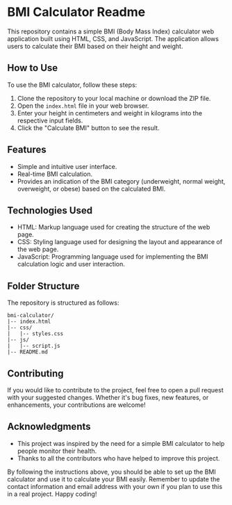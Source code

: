 # BMI Calculator Readme

This repository contains a simple BMI (Body Mass Index) calculator web application built using HTML, CSS, and JavaScript. The application allows users to calculate their BMI based on their height and weight.

## How to Use

To use the BMI calculator, follow these steps:

1. Clone the repository to your local machine or download the ZIP file.
2. Open the `index.html` file in your web browser.
3. Enter your height in centimeters and weight in kilograms into the respective input fields.
4. Click the "Calculate BMI" button to see the result.

## Features

- Simple and intuitive user interface.
- Real-time BMI calculation.
- Provides an indication of the BMI category (underweight, normal weight, overweight, or obese) based on the calculated BMI.

## Technologies Used

- HTML: Markup language used for creating the structure of the web page.
- CSS: Styling language used for designing the layout and appearance of the web page.
- JavaScript: Programming language used for implementing the BMI calculation logic and user interaction.

## Folder Structure

The repository is structured as follows:

```
bmi-calculator/
|-- index.html
|-- css/
|   |-- styles.css
|-- js/
|   |-- script.js
|-- README.md
```

## Contributing

If you would like to contribute to the project, feel free to open a pull request with your suggested changes. Whether it's bug fixes, new features, or enhancements, your contributions are welcome!

## Acknowledgments

- This project was inspired by the need for a simple BMI calculator to help people monitor their health.
- Thanks to all the contributors who have helped to improve this project.

By following the instructions above, you should be able to set up the BMI calculator and use it to calculate your BMI easily. Remember to update the contact information and email address with your own if you plan to use this in a real project. Happy coding!
